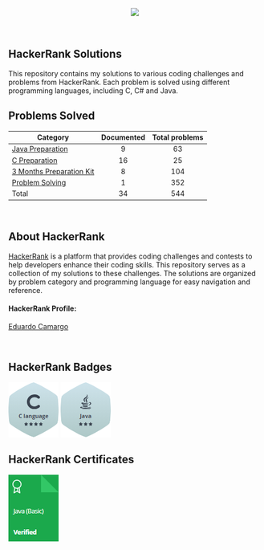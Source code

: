 <a href="https://www.hackerrank.com/dashboard"><p align="center"><img src="https://hrcdn.net/fcore/assets/brand/logo-new-white-green-a5cb16e0ae.svg" height="50"/></p></a>

<br/>

## HackerRank Solutions

This repository contains my solutions to various coding challenges and problems from HackerRank. Each problem is solved using different programming languages, including C, C# and Java.

## Problems Solved

| Category                                                               | Documented | Total problems |
| ---------------------------------------------------------------------- | :--------: | :------------: |
| [Java Preparation ](./Java%20Preparation/README.md)                    |     9      |       63       |
| [C Preparation ](./C%20Preparation/README.md)                          |     16     |       25       |
| [3 Months Preparation Kit](./3%20Months%20Preparation%20Kit/README.md) |     8      |      104       |
| [Problem Solving](./Problem%20Solving/README.md)                       |     1      |      352       |
| Total                                                                  |     34     |      544       |

<br/>

## About HackerRank

[HackerRank](https://www.hackerrank.com/dashboard) is a platform that provides coding challenges and contests to help developers enhance their coding skills. This repository serves as a collection of my solutions to these challenges. The solutions are organized by problem category and programming language for easy navigation and reference.

#### HackerRank Profile:

[Eduardo Camargo](https://www.hackerrank.com/edu_s_camargo97)

<br/>

## HackerRank Badges

![C](/Certificate%20and%20Badges/Icons/C_Badges_Icon.PNG)
![Java](/Certificate%20and%20Badges/Icons/Java_Badges_Icon.PNG)

## HackerRank Certificates

<a href="/Certificate%20and%20Badges/Java_Basic_Certificate.PNG">
    <img src="/Certificate%20and%20Badges/Icons/Java_Certificate_Icon.PNG" alt="Java (Basic) Certificate"/>
</a>
